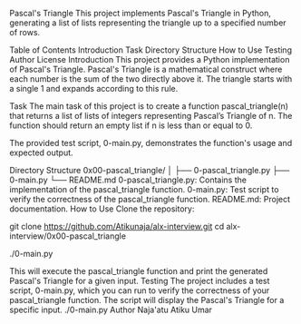 Pascal's Triangle
This project implements Pascal's Triangle in Python, generating a list of lists representing the triangle up to a specified number of rows.

Table of Contents
Introduction
Task
Directory Structure
How to Use
Testing
Author
License
Introduction
This project provides a Python implementation of Pascal's Triangle. Pascal's Triangle is a mathematical construct where each number is the sum of the two directly above it. The triangle starts with a single 1 and expands according to this rule.

Task
The main task of this project is to create a function pascal_triangle(n) that returns a list of lists of integers representing Pascal’s Triangle of n. The function should return an empty list if n is less than or equal to 0.

The provided test script, 0-main.py, demonstrates the function's usage and expected output.

Directory Structure
0x00-pascal_triangle/ │ ├── 0-pascal_triangle.py ├── 0-main.py └── README.md
0-pascal_triangle.py: Contains the implementation of the pascal_triangle function.
0-main.py: Test script to verify the correctness of the pascal_triangle function.
README.md: Project documentation.
How to Use
Clone the repository:

git clone https://github.com/Atikunaja/alx-interview.git
cd alx-interview/0x00-pascal_triangle

./0-main.py

 This will execute the pascal_triangle function and print the generated Pascal's Triangle for a given input.
Testing
The project includes a test script, 0-main.py, which you can run to verify the correctness of your pascal_triangle function. The script will display the Pascal's Triangle for a specific input.
./0-main.py
Author
Naja'atu Atiku Umar
